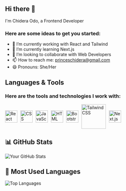 ## Hi there 👋
I'm Chidera Odo, a Frontend Developer



### **Here are some ideas to get you started:**

- 🔭 I’m currently working with React and Tailwind
- 🌱 I’m currently learning Next.js
- 👯 I’m looking to collaborate with Web Developers
- 📫 How to reach me: <princeschidera@gmail.com>
- 😄 Pronouns: She/Her



## **Languages & Tools**

### Here are the tools and technologies I work with:
<div style="display:flex; align-items:center; gap: 10px;">
  <img src="https://cdn.jsdelivr.net/gh/devicons/devicon/icons/react/react-original.svg" alt="React" width="40" height="40" />
  <img src="https://cdn.jsdelivr.net/gh/devicons/devicon/icons/css3/css3-original.svg" alt="CSS" width="40" height="40" />
  <img src="https://cdn.jsdelivr.net/gh/devicons/devicon/icons/javascript/javascript-original.svg" alt="JavaScript" width="40" height="40" />
  <img src="https://cdn.jsdelivr.net/gh/devicons/devicon/icons/html5/html5-original.svg" alt="HTML" width="40" height="40" />
  <img src="https://cdn.jsdelivr.net/gh/devicons/devicon/icons/bootstrap/bootstrap-plain.svg" alt="Bootstrap" width="40" height="40" />
  <img src="https://raw.githubusercontent.com/tailwindlabs/tailwindcss/HEAD/.github/logo-dark.svg" alt="Tailwind CSS" width="80" height="80" />
  <img src="https://cdn.jsdelivr.net/gh/devicons/devicon/icons/nextjs/nextjs-original.svg" alt="Next.js" width="40" height="40" />
</div>


## 📊 GitHub Stats
![Your GitHub Stats](https://github-readme-stats.vercel.app/api?username=PrincessCS&show_icons=true&theme=radical)


## 🚀 Most Used Languages
![Top Languages](https://github-readme-stats.vercel.app/api/top-langs/?username=PrincessCS&layout=compact&theme=radical)





  

